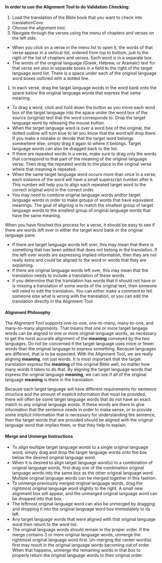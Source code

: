 #### In order to use the Alignment Tool to do Validation Checking:  

1. Load the translation of the Bible book that you want to check into translationCore. 
1. Choose the alignment tool. 
1. Navigate through the verses using the menu of chapters and verses on the left side.
  *  When you click on a verse in the menu list to open it, the words of that verse appear in a vertical list, ordered from top to bottom, just to the right of the list of chapters and verses. Each word is in a separate box.
  *  The words of the original language (Greek, Hebrew, or Aramaic) text for that verse are also in separate boxes in a field to the right of the target language word list. There is a space under each of the original language word boxes outlined with a dotted line.
1. In each verse, drag the target language words in the word bank onto the space below the original language words that express that same meaning. 
  * To drag a word, click and hold down the button as you move each word box of the target language into the space under the word box of the source (original) text that the word corresponds to. Drop the target language word by releasing the mouse button.
  * When the target language word is over a word box of the original, the dotted outline will turn blue to let you know that the word will drop there. If you make a mistake or decide that the target word belongs somewhere else, simply drag it again to where it belongs. Target language words can also be dragged back to the list.
  * If there are repeated words in a verse, make sure to drag only the words that correspond to that part of the meaning of the original language verse. Then drag the repeated words to the place in the original verse where that meaning is repeated. 
  * When the same target language word occurs more than once in a verse, each instance of the word will have a small superscript number after it. This number will help you to align each repeated target word to the correct original word in the correct order.
  * You may need to combine original language words and/or target language words in order to make groups of words that have equivalent meanings. The goal of aligning is to match the smallest group of target language words to the smallest group of original language words that have the same meaning.
  
When you have finished this process for a verse, it should be easy to see if there are words left over in either the target word bank or the original language pane.  
* If there are target language words left over, this may mean that there is something that has been added that does not belong in the translation. If the left-over words are expressing implied information, then they are not really extra and could be aligned to the word or words that they are explaining. 
* If there are original language words left over, this may mean that the translation needs to include a translation of these words. 
* If you determine that the translation has words that it should not have or is missing a translation of some words of the original text, then someone will need to edit the translation. You can either make a comment to tell someone else what is wrong with the translation, or you can edit the translation directly in the Alignment Tool.  

#### Alignment Philosophy

The Alignment Tool supports one-to-one, one-to-many, many-to-one, and many-to-many alignments. That means that one or more target langage words can be aligned to one or more original language words, as necessary to get the most accurate alignment of the **meaning** conveyed by the two languages. Do not be concerned if the target language uses more or fewer words than the original language to express something. Because languages are different, that is to be expected. With the Alignment Tool, we are really aligning **meaning**, not just words. It is most important that the target translation express the **meaning** of the original Bible well, no matter how many words it takes to do that. By aligning the target language words that express the original language **meaning**, we can see if all of the original language **meaning** is there in the translation.

Because each target language will have different requirements for sentence structure and the amount of explicit information that must be provided, there will often be some target language words that do not have an exact match to any original language words. If these words are there to give information that the sentence needs in order to make sense, or to provide some implicit information that is necessary for understanding the sentence, then the target words that are provided should be aligned with the original language word that implies them, or that they help to explain.

#### Merge and Unmerge Instructions  

* To align multiple target language words to a single original language word, simply drag and drop the target language words onto the box below the desired original language word.
* When it is desired to align target language word(s) to a combination of original language words, first drag one of the combination original language words into the same box as the other original language word. Multiple original language words can be merged together in this fashion.
* To unmerge previously merged original language words, drag the rightmost original language word slightly to the right. A small new alignment box will appear, and the unmerged original language word can be dropped into that box.
* The leftmost original language word can also be unmerged by dragging and dropping it into the original language word box immediately to its left.
* Any target language words that were aligned with that original language word then return to the word list.
* The original language words should remain in the proper order. If the merge contains 3 or more original language words, unmerge the rightmost original language word first. Un-merging the center word(s) first may result in the original language words becoming out of order. When that happens, unmerge the remaining words in that box to properly return the original language words to their original order.
